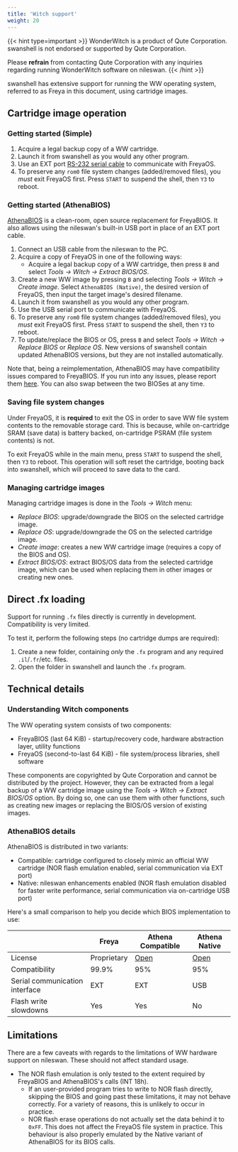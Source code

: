 ```yaml
---
title: 'Witch support'
weight: 20
---
```


{{< hint type=important >}}
WonderWitch is a product of Qute Corporation. swanshell is not endorsed or supported by Qute Corporation.

Please **refrain** from contacting Qute Corporation with any inquiries regarding running WonderWitch software on nileswan.
{{< /hint >}}

swanshell has extensive support for running the WW operating system, referred to as Freya in this document, using cartridge images.

## Cartridge image operation

### Getting started (Simple)

1. Acquire a legal backup copy of a WW cartridge.
2. Launch it from swanshell as you would any other program.
3. Use an EXT port [RS-232 serial cable](https://consolemods.org/wiki/WonderSwan:RS-232_Serial_Cable) to communicate with FreyaOS.
4. To preserve any `rom0` file system changes (added/removed files), you *must* exit FreyaOS first. Press `START` to suspend the shell, then `Y3` to reboot.

### Getting started (AthenaBIOS)

[AthenaBIOS](https://github.com/OpenWitch/AthenaOS) is a clean-room, open source replacement for FreyaBIOS. It also allows using the nileswan's built-in USB port in place of an EXT port cable.

1. Connect an USB cable from the nileswan to the PC.
2. Acquire a copy of FreyaOS in one of the following ways:
    - Acquire a legal backup copy of a WW cartridge, then press `B` and select *Tools -> Witch -> Extract BIOS/OS*.
3. Create a new WW image by pressing `B` and selecting *Tools -> Witch -> Create image*. Select `AthenaBIOS (Native)`, the desired version of FreyaOS, then input the target image's desired filename.
4. Launch it from swanshell as you would any other program.
5. Use the USB serial port to communicate with FreyaOS.
6. To preserve any `rom0` file system changes (added/removed files), you *must* exit FreyaOS first. Press `START` to suspend the shell, then `Y3` to reboot.
7. To update/replace the BIOS or OS, press `B` and select *Tools -> Witch -> Replace BIOS* or *Replace OS*. New versions of swanshell contain updated AthenaBIOS versions, but they are not installed automatically.

Note that, being a reimplementation, AthenaBIOS may have compatibility issues compared to FreyaBIOS. If you run into any issues, please report them [here](https://github.com/OpenWitch/AthenaOS/issues). You can also swap between the two BIOSes at any time.

### Saving file system changes

Under FreyaOS, it is **required** to exit the OS in order to save WW file system contents to the removable storage card. This is because, while on-cartridge SRAM
(save data) is battery backed, on-cartridge PSRAM (file system contents) is not.

To exit FreyaOS while in the main menu, press `START` to suspend the shell, then `Y3` to reboot.
This operation will soft reset the cartridge, booting back into swanshell, which will proceed to save data to the card.

### Managing cartridge images

Managing cartridge images is done in the *Tools -> Witch* menu:

- *Replace BIOS*: upgrade/downgrade the BIOS on the selected cartridge image.
- *Replace OS*: upgrade/downgrade the OS on the selected cartridge image.
- *Create image*: creates a new WW cartridge image (requires a copy of the BIOS and OS).
- *Extract BIOS/OS*: extract BIOS/OS data from the selected cartridge image, which can be used when replacing them in other images or creating new ones.

## Direct .fx loading

Support for running `.fx` files directly is currently in development. Compatibility is very limited.

To test it, perform the following steps (no cartridge dumps are required):

1. Create a new folder, containing *only* the `.fx` program and any required `.il`/`.fr`/etc. files.
2. Open the folder in swanshell and launch the `.fx` program.

## Technical details

### Understanding Witch components

The WW operating system consists of two components:

- FreyaBIOS (last 64 KiB) - startup/recovery code, hardware abstraction layer, utility functions
- FreyaOS (second-to-last 64 KiB) - file system/process libraries, shell software

These components are copyrighted by Qute Corporation and cannot be distributed by the project. However, they can be extracted from
a legal backup of a WW cartridge image using the *Tools -> Witch -> Extract BIOS/OS* option. By doing so, one can use them
with other functions, such as creating new images or replacing the BIOS/OS version of existing images.

### AthenaBIOS details

AthenaBIOS is distributed
in two variants:

- Compatible: cartridge configured to closely mimic an official WW cartridge (NOR flash emulation enabled, serial communication via EXT port)
- Native: nileswan enhancements enabled (NOR flash emulation disabled for faster write performance, serial communication via on-cartridge USB port)

Here's a small comparison to help you decide which BIOS implementation to use:

|   | Freya | Athena Compatible | Athena Native |
| - | ----- | ----------------- | ------------- |
| License | Proprietary | [Open](https://github.com/OpenWitch/AthenaOS) | [Open](https://github.com/OpenWitch/AthenaOS) |
| Compatibility | 99.9% | 95% | 95% |
| Serial communication interface | EXT | EXT | USB |
| Flash write slowdowns | Yes | Yes | No |

## Limitations

There are a few caveats with regards to the limitations of WW hardware support on nileswan. These should not affect standard usage.

- The NOR flash emulation is only tested to the extent required by FreyaBIOS and AthenaBIOS's calls (INT 18h).
  - If an user-provided program tries to write to NOR flash directly, skipping the BIOS and going past these limitations, it may not behave correctly. For a variety of reasons, this is unlikely to occur in practice.
  - NOR flash erase operations do not actually set the data behind it to `0xFF`. This does not affect the FreyaOS file system in practice. This behaviour is also properly emulated by the Native variant of AthenaBIOS for its BIOS calls.
